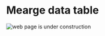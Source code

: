 # Mearge data table

![web page is under construction](https://docimages.blob.core.chinacloudapi.cn/images/commingsoon20210514.jpg)
